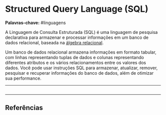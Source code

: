 # Structured Query Language (SQL)

**Palavras-chave:** #linguagens

A Linguagem de Consulta Estruturada (SQL) é uma linguagem de pesquisa declarativa para armazenar e processar informações em um banco de dados relacional, baseada na [álgebra relacional](MC536%20-%20Bancos%20de%20Dados.md#Álgebra%20Relacional).

Um banco de dados relacional armazena informações em formato tabular, com linhas representando tuplas de dados e colunas representando diferentes atributos e os vários relacionamentos entre os valores dos dados. Você pode usar instruções SQL para armazenar, atualizar, remover, pesquisar e recuperar informações do banco de dados, além de otimizar sua performance.

---

## 

---

## Referências
